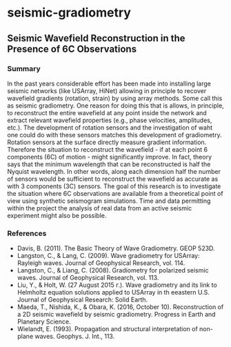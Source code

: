 # seismic-gradiometry
## Seismic Wavefield Reconstruction in the Presence of 6C Observations

### Summary
In the past years considerable effort has been made into installing large seismic networks (like USArray, HiNet) allowing in principle to recover wavefield gradients (rotation, strain) by using array methods. Some call this as seismic gradiometry. One reason for doing this that is allows, in principle, to reconstruct the entire wavefield at any point inside the network and extract relevant wavefield properties (e.g., phase velocities, amplitudes, etc.). The development of rotation sensors and the investigation of waht one could do with these sensors matches this development of gradiometry. Rotation sensors at the surface directly measure gradient information. Therefore the situation to reconstruct the wavefield - if at each point 6 components (6C) of motion - might significantly improve. In fact, theory says that the minimum wavelength that can be reconstructed is half the Nyquist wavelength. In other words, along each dimension half the number of sensors would be sufficient to reconstruct the wavefield as accurate as with 3 components (3C) sensors. The goal of this research is to investigate the situation where 6C observations are available from a theoretical point of view using synthetic seismogram simulations. Time and data permitting within the project the analysis of real data from an active seismic experiment might also be possible.

### References
- Davis, B. (2011). The Basic Theory of Wave Gradiometry. GEOP 523D.
- Langston, C., & Lang, C. (2009). Wave gradiometry for USArray: Rayleigh waves. Journal of Geophysical Research, vol. 114.
- Langston, C., & Liang, C. (2008). Gradiometry for polarized seismic waves. Journal of Geophysical Research, vol. 113.
- Liu, Y., & Holt, W. (27 August 2015 г.). Wave gradiometry and its link to Helmholtz equation solutions applied to USArray in th eeastern U.S. Journal of Geophysical Research: Solid Earth.
- Maeda, T., Nishida, K., & Obara, K. (2016, October 10). Reconstruction of a 2D seismic wavefield by seismic gradiometry. Progress in Earth and Planetary Science.
- Wielandt, E. (1993). Propagation and structural interpretation of non-plane waves. Geophys. J. Int., 113.
